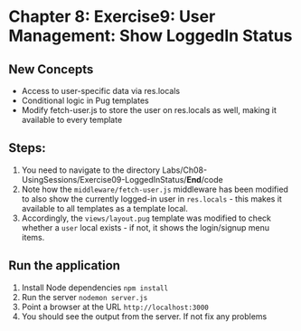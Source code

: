 # Chapter 8: Exercise9: User Management: Show LoggedIn Status
## New Concepts
* Access to user-specific data via res.locals
* Conditional logic in Pug templates
* Modify fetch-user.js to store the user on res.locals as well, making it available to every template

## Steps:
1. You need to navigate to the directory Labs/Ch08-UsingSessions/Exercise09-LoggedInStatus/__End__/code
1. Note how the `middleware/fetch-user.js` middleware has been modified to also show the currently logged-in user in `res.locals` - this makes it available to all templates as a template local.
1. Accordingly, the `views/layout.pug` template was modified to check whether a `user` local exists - if not, it shows the login/signup menu items.
## Run the application
1. Install Node dependencies `npm install`
1. Run the server `nodemon server.js`
1. Point a browser at the URL `http://localhost:3000`
1. You should see the output from the server. If not fix any problems
